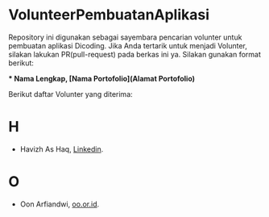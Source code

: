 # VolunteerPembuatanAplikasi

Repository ini digunakan sebagai sayembara pencarian volunter untuk pembuatan aplikasi Dicoding. Jika Anda tertarik untuk menjadi Volunter, silakan lakukan PR(pull-request) pada berkas ini ya. Silakan gunakan format berikut:


**\* Nama Lengkap, [Nama Portofolio](Alamat Portofolio)**


Berikut daftar Volunter yang diterima:
# H
* Havizh As Haq, [Linkedin](https://www.linkedin.com/in/havizh-as-haq-398677222/).  
# O
* Oon Arfiandwi, [oo.or.id](https://oo.or.id).

